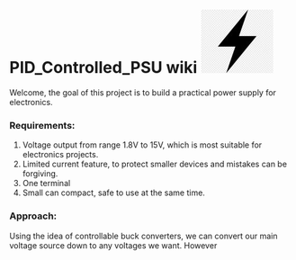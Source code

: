 # **PID_Controlled_PSU wiki**  ![](Images/Power.jpg)
Welcome, the goal of this project is to build a practical power supply for electronics.
### Requirements:
1. Voltage output from range 1.8V to 15V, which is most suitable for electronics projects.
2. Limited current feature, to protect smaller devices and mistakes can be forgiving.
3. One terminal
4. Small can compact, safe to use at the same time.

### Approach:
Using the idea of controllable buck converters, we can convert our main voltage source down to any voltages we want.
However


